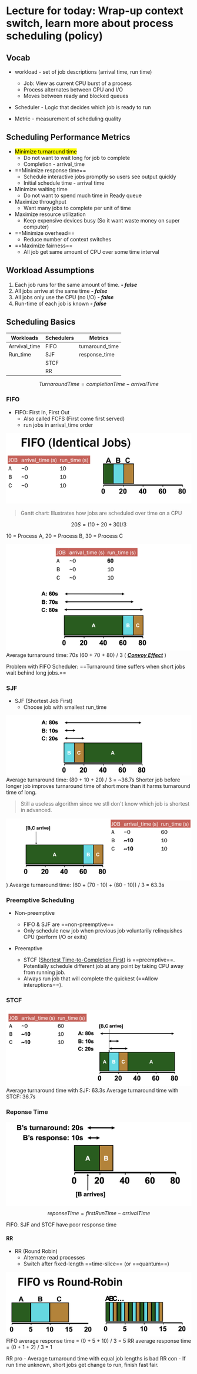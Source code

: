# Lecture for today: Wrap-up context switch, learn more about process scheduling (policy)

## Vocab

* workload - set of job descriptions (arrival time, run time)
  * Job: View as current CPU burst of a process
  * Process alternates between CPU and I/O
  * Moves between ready and blocked queues

* Scheduler - Logic that decides which job is ready to run
* Metric - measurement of scheduling quality

## Scheduling Performance Metrics

* <mark>Minimize turnaround time</mark>
  * Do not want to wait long for job to complete
  * Completion - arrival_time
* ==Minimize response time==
  * Schedule interactive jobs promptly so users see output quickly
  * Initial schedule time - arrival time
* Minimize waiting time
  * Do not want to spend much time in Ready queue
* Maximize throughput
  * Want many jobs to complete per unit of time
* Maximize resource utilization
  * Keep expensive devices busy (So it want waste money on super computer)
* ==Minimize overhead==
  * Reduce number of context switches
* ==Maximize fairness==
  * All job get same amount of CPU over some time interval

## Workload Assumptions

1. Each job runs for the same amount of time. ***- false***
1. All jobs arrive at the same time ***- false***
1. All jobs only use the CPU (no I/O) ***- false***
1. Run-time of each job is known ***- false***

## Scheduling Basics

| Workloads        | Schedulers | Metrics                |
| ---------------- | ---------- | ---------------------- |
| Arrvival_time    | FIFO       | turnaround_time        |
| Run_time         | SJF        | response_time          |
|                  | STCF       |                        |
|                  | RR       |                        |

$$ TurnaroundTime = completionTime - arrivalTime $$

### FIFO

* FIFO: First In, First Out
  * Also called FCFS (First come first served)
  * run jobs in arrival_time order

![FIFO Gantt Chart](/CS6013/Operating%20Systems%20&%20Computer%20Architecture%20(Scheduling%20Part%20I)/Images/FIFO-Gantt-Chart.png)
> Gantt chart: Illustrates how jobs are scheduled over time on a CPU

$$ 20S = (10 + 20 + 30) / 3 $$

10 = Process A, 20 = Process B, 30 = Process C

![FIFO Gantt Chart](/CS6013/Operating%20Systems%20&%20Computer%20Architecture%20(Scheduling%20Part%20I)/Images/FIFO-Gantt-Chart-2.png)
Average turnaround time: 70s (60 + 70 + 80) / 3 ( ***<ins>Convoy Effect</ins>*** )

Problem with FIFO Scheduler: ==Turnaround time suffers when short jobs wait behind long jobs.==

### SJF

* SJF (Shortest Job First)
  * Choose job with smallest run_time

![SJF Gantt Chart](/CS6013/Operating%20Systems%20&%20Computer%20Architecture%20(Scheduling%20Part%20I)/Images/SJF-Gantt-Chart.png)
Average turnaround time: (80 + 10 + 20) / 3 = ~36.7s
Shorter job before longer job improves turnaround time of short more than it harms turnaround time of long.
> Still a useless algorithm since we stll don't know which job is shortest in advanced.

![SJF Gantt Chart](/CS6013/Operating%20Systems%20&%20Computer%20Architecture%20(Scheduling%20Part%20I)/Images/SJF-Gantt-Chart-2.png))
Avearge turnaround time: (60 + (70 - 10) + (80 - 10)) / 3 = 63.3s

### Preemptive Scheduling

* Non-preemptive
  * FIFO & SJF are ==non-preemptive==
  * Only schedule new job when previous job voluntarily relinquishes CPU (perform I/O or exits)

* Preemptive
  * STCF (<ins>Shortest Time-to-Completion First</ins>) is ==preemptive==. Potentially schedule different job at any point by taking CPU away from running job.
  * Always run job that will complete the quickest (==Allow interuptions==).

### STCF

![STCF Gantt Chart](/CS6013/Operating%20Systems%20&%20Computer%20Architecture%20(Scheduling%20Part%20I)/Images/STCF-Gantt-Chart.png)
Average turnaround time with SJF: 63.3s
Average turnaround time with STCF: 36.7s

### Reponse Time

![Response time](/CS6013/Operating%20Systems%20&%20Computer%20Architecture%20(Scheduling%20Part%20I)/Images/Response-time.png)
$$ reponseTime = firstRunTime - arrivalTime $$

FIFO. SJF and STCF have poor response time

#### RR

* RR (Round Robin)
  * Alternate read processes
  * Switch after fixed-length ==time-slice== (or ==quantum==)

![FIFO RR Response time](/CS6013/Operating%20Systems%20&%20Computer%20Architecture%20(Scheduling%20Part%20I)/Images/FIFO-RR-Response-time.png)
FIFO average response time = (0 + 5 + 10) / 3 = 5
RR average response time = (0 + 1 + 2) / 3 = 1

RR pro - Average turnaround time with equal job lengths is bad
RR con - If run time unknown, short jobs get change to run, finish fast fair.
